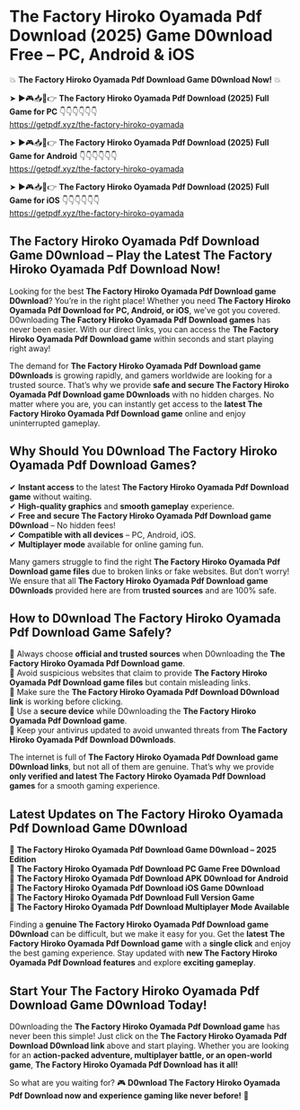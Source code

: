 # The Factory Hiroko Oyamada Pdf Download (2025) Game D0wnload Free – PC, Android & iOS

💥 **The Factory Hiroko Oyamada Pdf Download Game D0wnload Now!** 💥  

➤ ►🎮📥📱👉 **The Factory Hiroko Oyamada Pdf Download (2025) Full Game for PC** 👇👇👇👇👇👇  
https://getpdf.xyz/the-factory-hiroko-oyamada  

➤ ►🎮📥📱👉 **The Factory Hiroko Oyamada Pdf Download (2025) Full Game for Android** 👇👇👇👇👇👇  
https://getpdf.xyz/the-factory-hiroko-oyamada  

➤ ►🎮📥📱👉 **The Factory Hiroko Oyamada Pdf Download (2025) Full Game for iOS** 👇👇👇👇👇👇  
https://getpdf.xyz/the-factory-hiroko-oyamada  

## The Factory Hiroko Oyamada Pdf Download Game D0wnload – Play the Latest The Factory Hiroko Oyamada Pdf Download Now!

Looking for the best **The Factory Hiroko Oyamada Pdf Download game D0wnload**? You’re in the right place! Whether you need **The Factory Hiroko Oyamada Pdf Download for PC, Android, or iOS**, we’ve got you covered. D0wnloading **The Factory Hiroko Oyamada Pdf Download games** has never been easier. With our direct links, you can access the **The Factory Hiroko Oyamada Pdf Download game** within seconds and start playing right away!  

The demand for **The Factory Hiroko Oyamada Pdf Download game D0wnloads** is growing rapidly, and gamers worldwide are looking for a trusted source. That’s why we provide **safe and secure The Factory Hiroko Oyamada Pdf Download game D0wnloads** with no hidden charges. No matter where you are, you can instantly get access to the **latest The Factory Hiroko Oyamada Pdf Download game** online and enjoy uninterrupted gameplay.  

## **Why Should You D0wnload The Factory Hiroko Oyamada Pdf Download Games?**  

✔ **Instant access** to the latest **The Factory Hiroko Oyamada Pdf Download game** without waiting.  
✔ **High-quality graphics** and **smooth gameplay** experience.  
✔ **Free and secure The Factory Hiroko Oyamada Pdf Download game D0wnload** – No hidden fees!  
✔ **Compatible with all devices** – PC, Android, iOS.  
✔ **Multiplayer mode** available for online gaming fun.  

Many gamers struggle to find the right **The Factory Hiroko Oyamada Pdf Download game files** due to broken links or fake websites. But don’t worry! We ensure that all **The Factory Hiroko Oyamada Pdf Download game D0wnloads** provided here are from **trusted sources** and are 100% safe.  

## **How to D0wnload The Factory Hiroko Oyamada Pdf Download Game Safely?**  

📌 Always choose **official and trusted sources** when D0wnloading the **The Factory Hiroko Oyamada Pdf Download game**.  
📌 Avoid suspicious websites that claim to provide **The Factory Hiroko Oyamada Pdf Download game files** but contain misleading links.  
📌 Make sure the **The Factory Hiroko Oyamada Pdf Download D0wnload link** is working before clicking.  
📌 Use a **secure device** while D0wnloading the **The Factory Hiroko Oyamada Pdf Download game**.  
📌 Keep your antivirus updated to avoid unwanted threats from **The Factory Hiroko Oyamada Pdf Download D0wnloads**.  

The internet is full of **The Factory Hiroko Oyamada Pdf Download game D0wnload links**, but not all of them are genuine. That’s why we provide **only verified and latest The Factory Hiroko Oyamada Pdf Download games** for a smooth gaming experience.  

## **Latest Updates on The Factory Hiroko Oyamada Pdf Download Game D0wnload**  

🔹 **The Factory Hiroko Oyamada Pdf Download Game D0wnload – 2025 Edition**  
🔹 **The Factory Hiroko Oyamada Pdf Download PC Game Free D0wnload**  
🔹 **The Factory Hiroko Oyamada Pdf Download APK D0wnload for Android**  
🔹 **The Factory Hiroko Oyamada Pdf Download iOS Game D0wnload**  
🔹 **The Factory Hiroko Oyamada Pdf Download Full Version Game**  
🔹 **The Factory Hiroko Oyamada Pdf Download Multiplayer Mode Available**  

Finding a **genuine The Factory Hiroko Oyamada Pdf Download game D0wnload** can be difficult, but we make it easy for you. Get the **latest The Factory Hiroko Oyamada Pdf Download game** with a **single click** and enjoy the best gaming experience. Stay updated with **new The Factory Hiroko Oyamada Pdf Download features** and explore **exciting gameplay**.  

## **Start Your The Factory Hiroko Oyamada Pdf Download Game D0wnload Today!**  

D0wnloading the **The Factory Hiroko Oyamada Pdf Download game** has never been this simple! Just click on the **The Factory Hiroko Oyamada Pdf Download D0wnload link** above and start playing. Whether you are looking for an **action-packed adventure, multiplayer battle, or an open-world game**, **The Factory Hiroko Oyamada Pdf Download has it all!**  

So what are you waiting for? 🎮 **D0wnload The Factory Hiroko Oyamada Pdf Download now and experience gaming like never before!** 🚀  